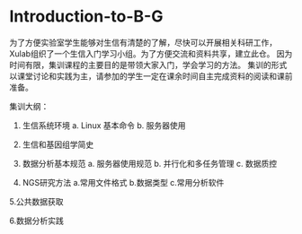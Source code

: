 # Introduction-to-B-G

为了方便实验室学生能够对生信有清楚的了解，尽快可以开展相关科研工作，Xulab组织了一个生信入门学习小组。为了方便交流和资料共享，建立此仓。 
因为时间有限，集训课程的主要目的是带领大家入门，学会学习的方法。
集训的形式以课堂讨论和实践为主，请参加的学生一定在课余时间自主完成资料的阅读和课前准备。


集训大纲：  

1. 生信系统环境
  a. Linux 基本命令
  b. 服务器使用

2. 生信和基因组学简史

3. 数据分析基本规范
  a. 服务器使用规范
  b. 并行化和多任务管理
  c. 数据质控

4. NGS研究方法
  a.常用文件格式
  b.数据类型
  c.常用分析软件
  
5.公共数据获取

6.数据分析实践
